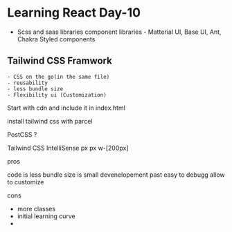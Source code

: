 # Learning React Day-10
- Scss and saas
libraries 
component libraries - Matterial UI, Base UI, Ant, Chakra
Styled components

## Tailwind CSS Framwork
    - CSS on the go(in the same file)
    - reusability
    - less bundle size
    - Flexibility ui (Customization)

Start with cdn and include it in index.html



install tailwind css with parcel

PostCSS ?


Tailwind CSS IntelliSense
px
px
w-[200px]

pros

code is less
bundle size is small
devenelopement past
easy to debugg
allow to customize

cons
- more classes 
- initial learning curve
- 
